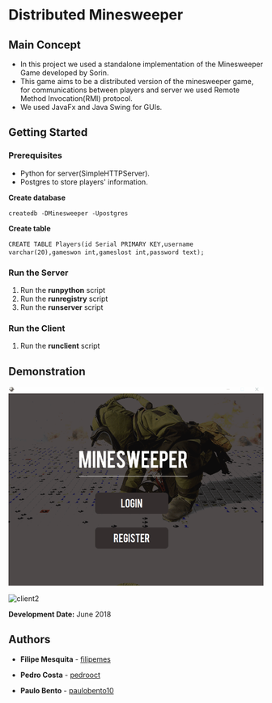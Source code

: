 # Distributed Minesweeper

## Main Concept


* In this project we used a standalone implementation of the Minesweeper Game developed by Sorin.
* This game aims to be a distributed version of the minesweeper game, for communications between players and server we used Remote Method Invocation(RMI) protocol.
* We used JavaFx and Java Swing for GUIs.

## Getting Started

### Prerequisites

* Python for server(SimpleHTTPServer).
* Postgres to store players' information. 

**Create database**
```
createdb -DMinesweeper -Upostgres
```

**Create table**
```
CREATE TABLE Players(id Serial PRIMARY KEY,username varchar(20),gameswon int,gameslost int,password text);
```

### Run the Server

1. Run the **runpython** script 
2. Run the **runregistry** script 
3. Run the **runserver** script 

### Run the Client

1. Run the **runclient** script 

## Demonstration

![client1](screenshots/client1.gif)

![client2](screenshots/client2.gif)

**Development Date:** June 2018

## Authors

* **Filipe Mesquita** - [filipemes](https://github.com/filipemes)

* **Pedro Costa** - [pedrooct](https://github.com/pedrooct)

* **Paulo Bento** - [paulobento10](https://github.com/paulobento10)




